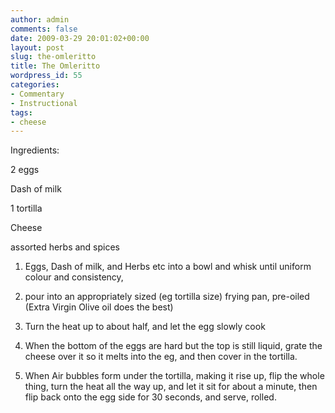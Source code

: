 ```yaml
---
author: admin
comments: false
date: 2009-03-29 20:01:02+00:00
layout: post
slug: the-omleritto
title: The Omleritto
wordpress_id: 55
categories:
- Commentary
- Instructional
tags:
- cheese
---
```


Ingredients:

2 eggs

Dash of milk

1 tortilla

Cheese

assorted herbs and spices

1) Eggs, Dash of milk, and Herbs etc into a bowl and whisk until uniform colour and consistency,

2) pour into an appropriately sized (eg tortilla size) frying pan, pre-oiled (Extra Virgin Olive oil does the best)

3) Turn the heat up to about half, and let the egg slowly cook

4) When the bottom of the eggs are hard but the top is still liquid, grate the cheese over it so it melts into the eg, and then cover in the tortilla.

5) When Air bubbles form under the tortilla, making it rise up, flip the whole thing, turn the heat all the way up, and let it sit for about a minute, then flip back onto the egg side for 30 seconds, and serve, rolled.

